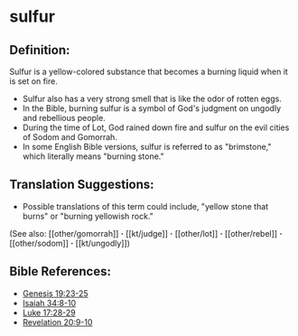 # sulfur #

## Definition: ##

Sulfur is a yellow-colored substance that becomes a burning liquid when it is set on fire.

* Sulfur also has a very strong smell that is like the odor of rotten eggs.
* In the Bible, burning sulfur is a symbol of God's judgment on ungodly and rebellious people.
* During the time of Lot, God rained down fire and sulfur on the evil cities of Sodom and Gomorrah.
* In some English Bible versions, sulfur is referred to as "brimstone," which literally means "burning stone."

## Translation Suggestions: ##

* Possible translations of this term could include, "yellow stone that burns" or "burning yellowish rock."

(See also: [[other/gomorrah]] **·** [[kt/judge]] **·** [[other/lot]] **·** [[other/rebel]] **·** [[other/sodom]] **·** [[kt/ungodly]])

## Bible References: ##

* [Genesis 19:23-25](en/tn/gen/help/19/23)
* [Isaiah 34:8-10](en/tn/isa/help/34/08)
* [Luke 17:28-29](en/tn/luk/help/17/28)
* [Revelation 20:9-10](en/tn/rev/help/20/09)